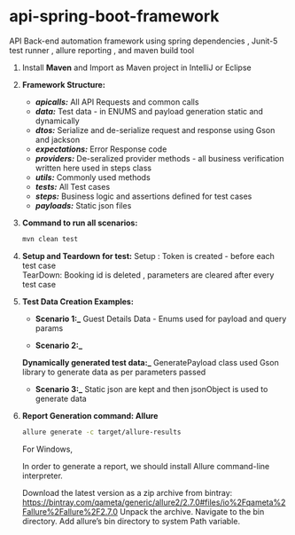 # api-spring-boot-framework
API Back-end automation framework using spring dependencies , Junit-5 test runner , allure reporting , and maven build tool

1. Install **Maven** and Import as Maven project in IntelliJ or Eclipse

2. **Framework Structure:**
     - **_apicalls:_** All API Requests and common calls
     - **_data:_** Test data - in ENUMS and payload generation static and dynamically
     - **_dtos:_**  Serialize and de-serialize request and response using Gson and jackson 
     - **_expectations:_** Error Response code 
     - **_providers:_** De-seralized provider methods - all business verification written here used in steps class
     - **_utils:_**  Commonly used methods
     - **_tests:_** All Test cases 
     - **_steps:_** Business logic and assertions defined for test cases
     - **_payloads:_**  Static json files

4. **Command to run all scenarios:**
    ```bash
    mvn clean test  

5. **Setup and Teardown for test:**
    Setup : Token is created - before each test case  
    TearDown: Booking id is deleted , parameters are cleared after every test case
    
6. **Test Data Creation Examples:**
    - **Scenario 1:_**
    Guest Details Data - Enums used for payload and query params
    
    - **Scenario 2:_**
    
     **Dynamically generated test data:_**
        GeneratePayload class used Gson library to generate data as per parameters passed

    - **Scenario 3:_**
        Static json are kept and then jsonObject is used to generate data
      

7. **Report Generation command: Allure**
    ```bash
    allure generate -c target/allure-results
    ```
    For Windows, 
    
    In order to generate a report, we should install Allure command-line interpreter.
    
    Download the latest version as a zip archive from bintray: https://bintray.com/qameta/generic/allure2/2.7.0#files/io%2Fqameta%2Fallure%2Fallure%2F2.7.0
    Unpack the archive.
    Navigate to the bin directory.
    Add allure’s bin directory to system Path variable.
    
    
